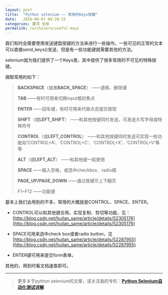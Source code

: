 ```yaml
---
layout: post
title:  "Python selenium —— 常用的Keys按键"
date:   2016-09-07 09:20:15
categories: 置顶 全部
permalink: /archivers/useful-keys
---
```



我们有时会需要使用发送键盘按键的方法来进行一些操作。一些可见的正常的文本可以直接send_keys()发送，但是有一些功能键就需要其他的方法。

selenium就为我们提供了一个Keys类，其中提供了很多常用的不可见的特殊按键。

摘取常用的如下：

> **BACKSPACE**（或者**BACK_SPACE**） ——退格、删除键
> 
> **TAB** ——有时可用来切换input框的焦点
> 
> **ENTER** ——回车键，有时可用来代替点击提交按钮
> 
> **SHIFT**（或**LEFT_SHIFT**） ——和其他按键同时发送，可发送大写字母或特殊符号
> 
> **CONTROL**（或**LEFT_CONTROL**） ——和其他按键同时发送可实现一些功能如‘CONTROL+A’、‘CONTROL+C’、‘CONTROL+X’、‘CONTROL+V’等等
> 
> **ALT**（或**LEFT_ALT**） ——和其他键一起使用
> 
> **SPACE** ——输入空格，或选中checkbox、radio框
> 
> **PAGE_UP/PAGE_DOWN** ——通过按键可上下翻页
> 
> F1~F12 ——功能键

基本上我们会用到的不多，常用的大概就是CONTROL、SPACE、ENTER。

- CONTROL可以和其他键合用，实现复制、剪切等功能，见：[http://blog.csdn.net/huilan_same/article/details/52305176](http://blog.csdn.net/huilan_same/article/details/52305176)

- SPACE可用来选中check box或者radio button，见[http://blog.csdn.net/huilan_same/article/details/52287955](http://blog.csdn.net/huilan_same/article/details/52287955)

- ENTER键可用来提交form表单。

其他的，用到时看文档速查即可。


****

> 更多关于python selenium的文章，请关注我的专栏：**[Python Selenium自动化测试详解](http://blog.csdn.net/column/details/12694.html)**